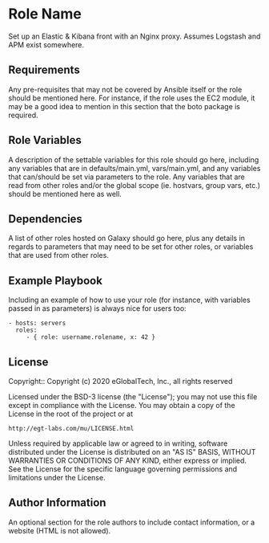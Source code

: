 Role Name
=========

Set up an Elastic & Kibana front with an Nginx proxy. Assumes Logstash and APM exist somewhere.

Requirements
------------

Any pre-requisites that may not be covered by Ansible itself or the role should be mentioned here. For instance, if the role uses the EC2 module, it may be a good idea to mention in this section that the boto package is required.

Role Variables
--------------

A description of the settable variables for this role should go here, including any variables that are in defaults/main.yml, vars/main.yml, and any variables that can/should be set via parameters to the role. Any variables that are read from other roles and/or the global scope (ie. hostvars, group vars, etc.) should be mentioned here as well.

Dependencies
------------

A list of other roles hosted on Galaxy should go here, plus any details in regards to parameters that may need to be set for other roles, or variables that are used from other roles.

Example Playbook
----------------

Including an example of how to use your role (for instance, with variables passed in as parameters) is always nice for users too:

    - hosts: servers
      roles:
         - { role: username.rolename, x: 42 }

License
-------

Copyright:: Copyright (c) 2020 eGlobalTech, Inc., all rights reserved

Licensed under the BSD-3 license (the "License");
you may not use this file except in compliance with the License.
You may obtain a copy of the License in the root of the project or at

    http://egt-labs.com/mu/LICENSE.html

Unless required by applicable law or agreed to in writing, software
distributed under the License is distributed on an "AS IS" BASIS,
WITHOUT WARRANTIES OR CONDITIONS OF ANY KIND, either express or implied.
See the License for the specific language governing permissions and
limitations under the License.


Author Information
------------------

An optional section for the role authors to include contact information, or a website (HTML is not allowed).
